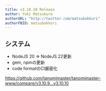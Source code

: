 ```yaml
---
title: v3.10.10 Release
author: Yuki Matsukura
authorURL: "http://twitter.com/matsubokkuri"
authorFBID: matsubokkuri
---
```


## システム

- NodeJS 20 => NodeJS 22更新
- gem, npmの更新
- code formatのCI厳密化

https://github.com/tanomimaster/tanomimaster-www/compare/v3.10.9...v3.10.10


